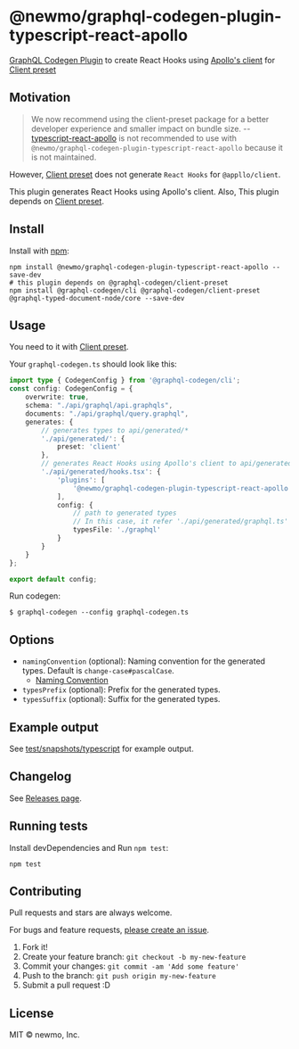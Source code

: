 # @newmo/graphql-codegen-plugin-typescript-react-apollo

[GraphQL Codegen Plugin](https://github.com/dotansimha/graphql-code-generator) to create React Hooks using [Apollo's client](https://www.apollographql.com/docs/react/) for [Client preset](https://the-guild.dev/graphql/codegen/plugins/presets/preset-client)

## Motivation

> We now recommend using the client-preset package for a better developer experience and smaller impact on bundle size.
> -- [typescript-react-apollo](https://the-guild.dev/graphql/codegen/plugins/typescript/typescript-react-apollo) is not recommended to use with `@newmo/graphql-codegen-plugin-typescript-react-apollo` because it is not maintained.

However, [Client preset](https://the-guild.dev/graphql/codegen/plugins/presets/preset-client) does not generate `React Hooks` for `@appllo/client`.

This plugin generates React Hooks using Apollo's client.
Also, This plugin depends on [Client preset](https://the-guild.dev/graphql/codegen/plugins/presets/preset-client).

## Install

Install with [npm](https://www.npmjs.com/):

    npm install @newmo/graphql-codegen-plugin-typescript-react-apollo --save-dev
    # this plugin depends on @graphql-codegen/client-preset
    npm install @graphql-codegen/cli @graphql-codegen/client-preset @graphql-typed-document-node/core --save-dev

## Usage

You need to it with [Client preset](https://the-guild.dev/graphql/codegen/plugins/presets/preset-client).

Your `graphql-codegen.ts` should look like this:

```ts
import type { CodegenConfig } from '@graphql-codegen/cli';
const config: CodegenConfig = {
    overwrite: true,
    schema: "./api/graphql/api.graphqls",
    documents: "./api/graphql/query.graphql",
    generates: {
        // generates types to api/generated/*
        './api/generated/': {
            preset: 'client'
        },
        // generates React Hooks using Apollo's client to api/generated/hooks.tsx
        './api/generated/hooks.tsx': {
            'plugins': [
                '@newmo/graphql-codegen-plugin-typescript-react-apollo'
            ],
            config: {
                // path to generated types
                // In this case, it refer './api/generated/graphql.ts'
                typesFile: './graphql'
            }
        }
    }
};

export default config;
```

Run codegen:

    $ graphql-codegen --config graphql-codegen.ts

## Options

- `namingConvention` (optional): Naming convention for the generated types. Default is `change-case#pascalCase`.
    - [Naming Convention](https://the-guild.dev/graphql/codegen/docs/config-reference/naming-convention)
- `typesPrefix` (optional): Prefix for the generated types.
- `typesSuffix` (optional): Suffix for the generated types.

## Example output

See [test/snapshots/typescript](test/snapshots/typescript) for example output.

## Changelog

See [Releases page](https://github.com/newmo-oss/graphql-codegen-plugins/releases).

## Running tests

Install devDependencies and Run `npm test`:

    npm test

## Contributing

Pull requests and stars are always welcome.

For bugs and feature requests, [please create an issue](https://github.com/newmo-oss/graphql-codegen-plugins/issues).

1. Fork it!
2. Create your feature branch: `git checkout -b my-new-feature`
3. Commit your changes: `git commit -am 'Add some feature'`
4. Push to the branch: `git push origin my-new-feature`
5. Submit a pull request :D

## License

MIT © newmo, Inc.
